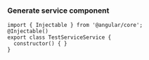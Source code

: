 ### Generate service component
```
import { Injectable } from '@angular/core';
@Injectable()
export class TestServiceService {
  constructor() { }
}
```

